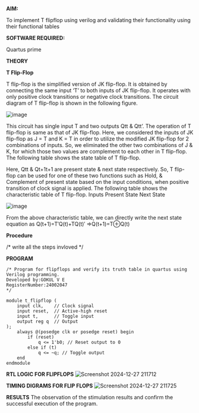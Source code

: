 **AIM:**

To implement  T flipflop using verilog and validating their functionality using their functional tables

**SOFTWARE REQUIRED:**

Quartus prime

**THEORY**

**T Flip-Flop**

T flip-flop is the simplified version of JK flip-flop. It is obtained by connecting the same input ‘T’ to both inputs of JK flip-flop. It operates with only positive clock transitions or negative clock transitions. The circuit diagram of T flip-flop is shown in the following figure.

![image](https://github.com/naavaneetha/T-FLIPFLOP-POSEDGE/assets/154305477/458a68fe-2d08-4a9d-ac4f-7ae0480ce0bd)

 
This circuit has single input T and two outputs Qtt & Qtt’. The operation of T flip-flop is same as that of JK flip-flop. Here, we considered the inputs of JK flip-flop as J = T and K = T in order to utilize the modified JK flip-flop for 2 combinations of inputs. So, we eliminated the other two combinations of J & K, for which those two values are complement to each other in T flip-flop. The following table shows the state table of T flip-flop.

Here, Qtt & Qt+1t+1 are present state & next state respectively. So, T flip-flop can be used for one of these two functions such as Hold, & Complement of present state based on the input conditions, when positive transition of clock signal is applied. The following table shows the characteristic table of T flip-flop. Inputs Present State Next State

![image](https://github.com/naavaneetha/T-FLIPFLOP-POSEDGE/assets/154305477/cdd7fb32-539f-4b66-bb8d-f305a153c886)

 
From the above characteristic table, we can directly write the next state equation as Q(t+1)=T′Q(t)+TQ(t)′ ⇒Q(t+1)=T⊕Q(t)

**Procedure**

/* write all the steps invloved */

**PROGRAM**
```
/* Program for flipflops and verify its truth table in quartus using Verilog programming.
Developed by:GOKUL V E
RegisterNumber:24002047
*/
```

```
module t_flipflop (
    input clk,    // Clock signal
    input reset,  // Active-high reset
    input t,      // Toggle input
    output reg q  // Output
);
    always @(posedge clk or posedge reset) begin
        if (reset)
            q <= 1'b0; // Reset output to 0
        else if (t)
            q <= ~q; // Toggle output
    end
endmodule
```
**RTL LOGIC FOR FLIPFLOPS**
![Screenshot 2024-12-27 211712](https://github.com/user-attachments/assets/4c1ccd8f-6762-4c75-97ac-b242bd2e169f)


**TIMING DIGRAMS FOR FLIP FLOPS**
![Screenshot 2024-12-27 211725](https://github.com/user-attachments/assets/2f4fb3c2-e7cf-4f72-8eac-e74dcfeec044)


**RESULTS**
The observation of the stimulation results and confirm the successful execution of the program.
